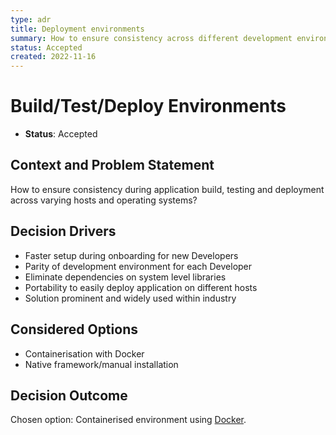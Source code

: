 ```yaml
---
type: adr
title: Deployment environments
summary: How to ensure consistency across different development environments?
status: Accepted
created: 2022-11-16
---
```

# Build/Test/Deploy Environments

* **Status**: Accepted

## Context and Problem Statement

How to ensure consistency during application build, testing and deployment across varying hosts and operating systems?

## Decision Drivers

* Faster setup during onboarding for new Developers
* Parity of development environment for each Developer
* Eliminate dependencies on system level libraries
* Portability to easily deploy application on different hosts
* Solution prominent and widely used within industry

## Considered Options

* Containerisation with Docker
* Native framework/manual installation

## Decision Outcome

Chosen option: Containerised environment using [Docker](https://www.docker.com/).